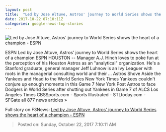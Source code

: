 ```yaml
---
layout: post
title:  "Led by Jose Altuve, Astros' journey to World Series shows the heart of a champion - ESPN"
date: 2017-10-22 07:10:11Z
categories: google-news-top-stories
---
```


![Led by Jose Altuve, Astros' journey to World Series shows the heart of a champion - ESPN](http://a3.espncdn.com/combiner/i?img=%2Fphoto%2F2017%2F1021%2Fr277560_1296x729_16%2D9.jpg)

ESPN Led by Jose Altuve, Astros' journey to World Series shows the heart of a champion ESPN HOUSTON -- Manager A.J. Hinch loves to poke fun at the perception of his Houston Astros as an "analytical" organization. He's a Stanford graduate, general manager Jeff Luhnow is an Ivy Leaguer with roots in the managerial consulting world and their ... Astros Shove Aside the Yankees and Head to the World Series New York Times Yankees couldn't conjure up enough moments in this Game 7 New York Post Astros to face Dodgers in World Series after shutting out Yankees in Game 7 of ALCS Los Angeles Times CBSSports.com - Sports Illustrated - STLtoday.com - SFGate all 877 news articles »


Full story on F3News: [Led by Jose Altuve, Astros' journey to World Series shows the heart of a champion - ESPN](http://www.f3nws.com/n/WqxpxB)

> Posted on: Sunday, October 22, 2017 7:10:11 AM

